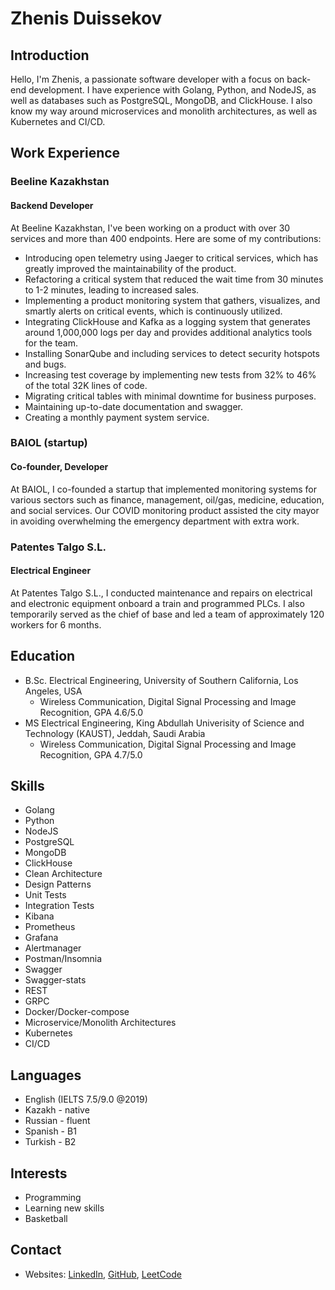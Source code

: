# Zhenis Duissekov

## Introduction

Hello, I'm Zhenis, a passionate software developer with a focus on back-end development. I have experience with Golang, Python, and NodeJS, as well as databases such as PostgreSQL, MongoDB, and ClickHouse. I also know my way around microservices and monolith architectures, as well as Kubernetes and CI/CD.

## Work Experience

### Beeline Kazakhstan

#### Backend Developer

At Beeline Kazakhstan, I've been working on a product with over 30 services and more than 400 endpoints. Here are some of my contributions:

- Introducing open telemetry using Jaeger to critical services, which has greatly improved the maintainability of the product.
- Refactoring a critical system that reduced the wait time from 30 minutes to 1-2 minutes, leading to increased sales.
- Implementing a product monitoring system that gathers, visualizes, and smartly alerts on critical events, which is continuously utilized.
- Integrating ClickHouse and Kafka as a logging system that generates around 1,000,000 logs per day and provides additional analytics tools for the team.
- Installing SonarQube and including services to detect security hotspots and bugs.
- Increasing test coverage by implementing new tests from 32% to 46% of the total 32K lines of code.
- Migrating critical tables with minimal downtime for business purposes.
- Maintaining up-to-date documentation and swagger.
- Creating a monthly payment system service.

### BAIOL (startup)

#### Co-founder, Developer

At BAIOL, I co-founded a startup that implemented monitoring systems for various sectors such as finance, management, oil/gas, medicine, education, and social services. Our COVID monitoring product assisted the city mayor in avoiding overwhelming the emergency department with extra work.

### Patentes Talgo S.L.

#### Electrical Engineer

At Patentes Talgo S.L., I conducted maintenance and repairs on electrical and electronic equipment onboard a train and programmed PLCs. I also temporarily served as the chief of base and led a team of approximately 120 workers for 6 months.

## Education

- B.Sc. Electrical Engineering, University of Southern California, Los Angeles, USA
  - Wireless Communication, Digital Signal Processing and Image Recognition, GPA 4.6/5.0
- MS Electrical Engineering, King Abdullah Univerisity of Science and Technology (KAUST), Jeddah, Saudi Arabia
  - Wireless Communication, Digital Signal Processing and Image Recognition, GPA 4.7/5.0

## Skills

- Golang
- Python
- NodeJS
- PostgreSQL
- MongoDB
- ClickHouse
- Clean Architecture
- Design Patterns
- Unit Tests
- Integration Tests
- Kibana
- Prometheus
- Grafana
- Alertmanager
- Postman/Insomnia
- Swagger
- Swagger-stats
- REST
- GRPC
- Docker/Docker-compose
- Microservice/Monolith Architectures
- Kubernetes
- CI/CD

## Languages

- English (IELTS 7.5/9.0 @2019)
- Kazakh - native
- Russian - fluent
- Spanish - B1
- Turkish - B2

## Interests

- Programming
- Learning new skills
- Basketball

## Contact

- Websites: [LinkedIn](https://www.linkedin.com/in/zhenis-golang-6057a57/), [GitHub](https://github.com/zhenisduissekov), [LeetCode](https://leetcode.com/zduissekov/)
